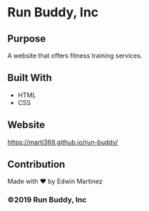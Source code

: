 # Run Buddy, Inc

## Purpose
A website that offers fitness training services. 

## Built With
* HTML
* CSS

## Website
https://marti369.github.io/run-buddy/

## Contribution
Made with ❤️ by Edwin Martinez

### ©️2019 Run Buddy, Inc 
